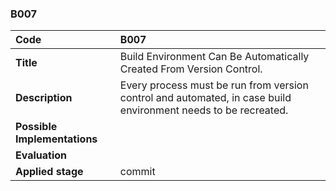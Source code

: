 ### B007

|**Code**           | **B007** |
| :--               | :--      |
|**Title**          | Build Environment Can Be Automatically Created From Version Control. |
|**Description**    | Every process must be run from version control and automated, in case build environment needs to be recreated.|
|**Possible Implementations** | |
|**Evaluation**     | |
|**Applied stage**  | commit|
